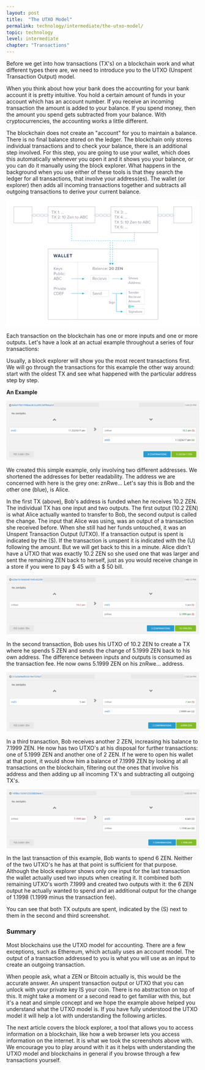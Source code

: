 ```yaml
---
layout: post
title:  "The UTXO Model"
permalink: technology/intermediate/the-utxo-model/
topic: technology
level: intermediate
chapter: "Transactions"
---
```


Before we get into how transactions (TX's) on a blockchain work and what different types there are, we need to introduce you to the UTXO (Unspent Transaction Output) model.

When you think about how your bank does the accounting for your bank account it is pretty intuitive. You hold a certain amount of funds in your account which has an account number. If you receive an incoming transaction the amount is added to your balance. If you spend money, then the amount you spend gets subtracted from your balance. With cryptocurrencies, the accounting works a little different.

The blockchain does not create an "account" for you to maintain a balance. There is no final balance stored on the ledger. The blockchain only stores individual transactions and to check your balance, there is an additional step involved. For this step, you are going to use your wallet, which does this automatically whenever you open it and it shows you your balance, or you can do it manually using the block explorer. What happens in the background when you use either of these tools is that they search the ledger for all transactions, that involve your address(es). The wallet (or explorer) then adds all incoming transactions together and subtracts all outgoing transactions to derive your current balance.

![wallet](/assets/post_files/technology/intermediate/the-utxo-model/wallet.jpg)

Each transaction on the blockchain has one or more inputs and one or more outputs. Let's have a look at an actual example throughout a series of four transactions:

Usually, a block explorer will show you the most recent transactions first. We will go through the transactions for this example the other way around: start with the oldest TX and see what happened with the particular address step by step.

**An Example**

![TX](/assets/post_files/technology/intermediate/the-utxo-model/TX1.png)

We created this simple example, only involving two different addresses. We shortened the addresses for better readability. The address we are concerned with here is the grey one: znRwe...  Let's say this is Bob and the other one (blue), is Alice.

In the first TX (above), Bob's address is funded when he receives 10.2 ZEN. The individual TX has one input and two outputs. The first output (10.2 ZEN) is what Alice actually wanted to transfer to Bob, the second output is called the change. The input that Alice was using, was an output of a transaction she received before. When she still had her funds untouched, it was an Unspent Transaction Output (UTXO). If a transaction output is spent is indicated by the <span class="text-danger">(S)</span>. If the transaction is unspent it is indicated with the <span class="text-success">(U)</span> following the amount. But we will get back to this in a minute. Alice didn't have a UTXO that was exactly 10.2 ZEN so she used one that was larger and sent the remaining ZEN back to herself, just as you would receive change in a store if you were to pay $ 45 with a $ 50 bill.

![TX](/assets/post_files/technology/intermediate/the-utxo-model/TX2.png)

In the second transaction, Bob uses his UTXO of 10.2 ZEN to create a TX where he spends 5 ZEN and sends the change of 5.1999 ZEN back to his own address. The difference between inputs and outputs is consumed as the transaction fee. He now owns 5.1999 ZEN on his znRwe... address.

![TX](/assets/post_files/technology/intermediate/the-utxo-model/TX3.png)

In a third transaction, Bob receives another 2 ZEN, increasing his balance to 7.1999 ZEN. He now has two UTXO's at his disposal for further transactions: one of 5.1999 ZEN and another one of 2 ZEN. If he were to open his wallet at that point, it would show him a balance of 7.1999 ZEN by looking at all transactions on the blockchain, filtering out the ones that involve his address and then adding up all incoming TX's and subtracting all outgoing TX's.

![TX](/assets/post_files/technology/intermediate/the-utxo-model/TX4.png)

In the last transaction of this example, Bob wants to spend 6 ZEN. Neither of the two UTXO's he has at that point is sufficient for that purpose. Although the block explorer shows only one input for the last transaction the wallet actually used two inputs when creating it. It combined both remaining UTXO's worth 7.1999 and created two outputs with it: the 6 ZEN output he actually wanted to spend and an additional output for the change of 1.1998 (1.1999 minus the transaction fee).

You can see that both TX outputs are spent, indicated by the (S) next to them in the second and third screenshot.

### Summary

Most blockchains use the UTXO model for accounting. There are a few exceptions, such as Ethereum, which actually uses an account model. The output of a transaction addressed to you is what you will use as an input to create an outgoing transaction.

When people ask, what a ZEN or Bitcoin actually is, this would be the accurate answer. An unspent transaction output or UTXO that you can unlock with your private key IS your coin. There is no abstraction on top of this. It might take a moment or a second read to get familiar with this, but it's a neat and simple concept and we hope the example above helped you understand what the UTXO model is. If you have fully understood the UTXO model it will help a lot with understanding the following articles.

The next article covers the block explorer, a tool that allows you to access information on a blockchain, like how a web browser lets you access information on the internet. It is what we took the screenshots above with. We encourage you to play around with it as it helps with understanding the UTXO model and blockchains in general if you browse through a few transactions yourself.
